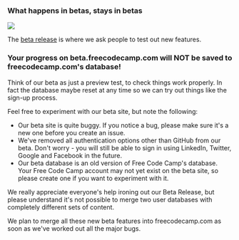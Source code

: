 ### What happens in betas, stays in betas

![](http://www.hebraico.pro.br/biblia/beta.jpg)

The [beta release](http://beta.freecodecamp.com) is where we ask people to test out new features.

### Your progress on beta.freecodecamp.com will NOT be saved to freecodecamp.com's database! ###
Think of our beta as just a preview test, to check things work properly. In fact the database maybe reset at any time so we can try out things like the sign-up process.

Feel free to experiment with our beta site, but note the following:
- Our beta site is quite buggy. If you notice a bug, please make sure it's a new one before you create an issue.
- We've removed all authentication options other than GitHub from our beta. Don't worry - you will still be able to sign in using LinkedIn, Twitter, Google and Facebook in the future.
- Our beta database is an old version of Free Code Camp's database. Your Free Code Camp account may not yet exist on the beta site, so please create one if you want to experiment with it.

We really appreciate everyone's help ironing out our Beta Release, but please understand it's not possible to merge two user databases with completely different sets of content. 

We plan to merge all these new beta features into freecodecamp.com as soon as we've worked out all the major bugs.